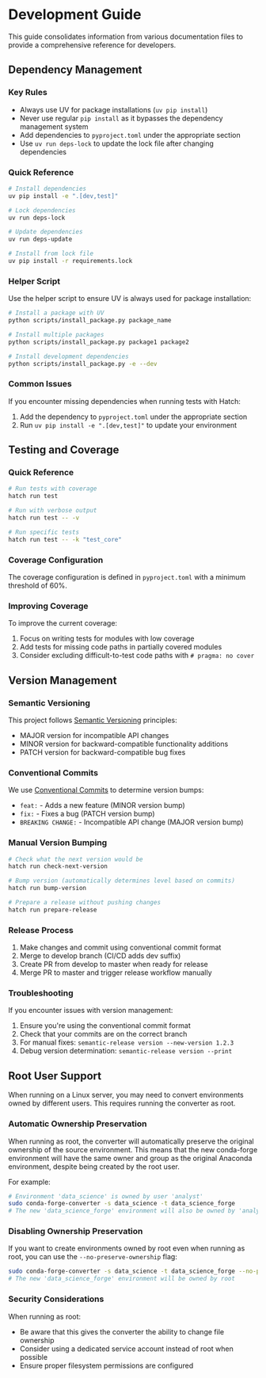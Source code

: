 # Development Guide

This guide consolidates information from various documentation files to provide a comprehensive reference for developers.

## Dependency Management

### Key Rules

- Always use UV for package installations (`uv pip install`)
- Never use regular `pip install` as it bypasses the dependency management system
- Add dependencies to `pyproject.toml` under the appropriate section
- Use `uv run deps-lock` to update the lock file after changing dependencies

### Quick Reference

```bash
# Install dependencies
uv pip install -e ".[dev,test]"

# Lock dependencies
uv run deps-lock

# Update dependencies
uv run deps-update

# Install from lock file
uv pip install -r requirements.lock
```

### Helper Script

Use the helper script to ensure UV is always used for package installation:

```bash
# Install a package with UV
python scripts/install_package.py package_name

# Install multiple packages
python scripts/install_package.py package1 package2

# Install development dependencies
python scripts/install_package.py -e --dev
```

### Common Issues

If you encounter missing dependencies when running tests with Hatch:

1. Add the dependency to `pyproject.toml` under the appropriate section
1. Run `uv pip install -e ".[dev,test]"` to update your environment

## Testing and Coverage

### Quick Reference

```bash
# Run tests with coverage
hatch run test

# Run with verbose output
hatch run test -- -v

# Run specific tests
hatch run test -- -k "test_core"
```

### Coverage Configuration

The coverage configuration is defined in `pyproject.toml` with a minimum threshold of 60%.

### Improving Coverage

To improve the current coverage:

1. Focus on writing tests for modules with low coverage
1. Add tests for missing code paths in partially covered modules
1. Consider excluding difficult-to-test code paths with `# pragma: no cover`

## Version Management

### Semantic Versioning

This project follows [Semantic Versioning](https://semver.org/) principles:

- MAJOR version for incompatible API changes
- MINOR version for backward-compatible functionality additions
- PATCH version for backward-compatible bug fixes

### Conventional Commits

We use [Conventional Commits](https://www.conventionalcommits.org/) to determine version bumps:

- `feat:` - Adds a new feature (MINOR version bump)
- `fix:` - Fixes a bug (PATCH version bump)
- `BREAKING CHANGE:` - Incompatible API change (MAJOR version bump)

### Manual Version Bumping

```bash
# Check what the next version would be
hatch run check-next-version

# Bump version (automatically determines level based on commits)
hatch run bump-version

# Prepare a release without pushing changes
hatch run prepare-release
```

### Release Process

1. Make changes and commit using conventional commit format
1. Merge to develop branch (CI/CD adds dev suffix)
1. Create PR from develop to master when ready for release
1. Merge PR to master and trigger release workflow manually

### Troubleshooting

If you encounter issues with version management:

1. Ensure you're using the conventional commit format
1. Check that your commits are on the correct branch
1. For manual fixes: `semantic-release version --new-version 1.2.3`
1. Debug version determination: `semantic-release version --print`

## Root User Support

When running on a Linux server, you may need to convert environments owned by different users. This requires running the converter as root.

### Automatic Ownership Preservation

When running as root, the converter will automatically preserve the original ownership of the source environment. This means that the new conda-forge environment will have the same owner and group as the original Anaconda environment, despite being created by the root user.

For example:

```bash
# Environment 'data_science' is owned by user 'analyst'
sudo conda-forge-converter -s data_science -t data_science_forge
# The new 'data_science_forge' environment will also be owned by 'analyst'
```

### Disabling Ownership Preservation

If you want to create environments owned by root even when running as root, you can use the `--no-preserve-ownership` flag:

```bash
sudo conda-forge-converter -s data_science -t data_science_forge --no-preserve-ownership
# The new 'data_science_forge' environment will be owned by root
```

### Security Considerations

When running as root:

- Be aware that this gives the converter the ability to change file ownership
- Consider using a dedicated service account instead of root when possible
- Ensure proper filesystem permissions are configured
